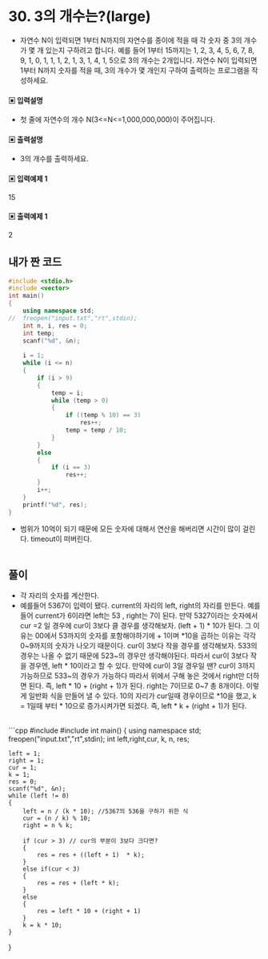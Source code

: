 # 30. 3의 개수는?(large)

* 자연수 N이 입력되면 1부터 N까지의 자연수를 종이에 적을 때 각 숫자 중 3의 개수가 몇 개 
있는지 구하려고 합니다. 예를 들어 1부터 15까지는 1, 2, 3, 4, 5, 6, 7, 8, 9, 1, 0, 1, 1, 1, 2, 1, 3, 1, 4, 1, 5으로 3의 개수는 2개입니다. 자연수 N이 입력되면 1부터 N까지 숫자를 적을 때, 3의 개수가 몇 개인지 구하여 출력하는 프로그램을 작성하세요.



#### ▣ 입력설명

* 첫 줄에 자연수의 개수 N(3<=N<=1,000,000,000)이 주어집니다.




#### ▣ 출력설명

* 3의 개수를 출력하세요.



#### ▣ 입력예제 1

15



#### ▣ 출력예제 1

2


## 내가 짠 코드

```c++
#include <stdio.h>
#include <vector>
int main()
{
	using namespace std;
//	freopen("input.txt","rt",stdin);
	int n, i, res = 0;
	int temp;
	scanf("%d", &n);
	
	i = 1;
	while (i <= n)
	{
		if (i > 9)
		{
			temp = i;
			while (temp > 0)
			{
				if ((temp % 10) == 3)
					res++;
				temp = temp / 10;
			}
		}
		else 
		{
			if (i == 3)
				res++;
		}
		i++;
	}
	printf("%d", res);
}

```
* 범위가 10억이 되기 때문에 모든 숫자에 대해서 연산을 해버리면 시간이 많이 걸린다. timeout이 떠버린다.
<br><br> 

## 풀이
* 각 자리의 숫자를 계산한다. 
* 예를들어 5367이 입력이 됐다. 
current의 자리의 left, right의 자리를 만든다. 예를 들어 current가 6이라면 left는 53 , right는 7이 된다.
만약 5327이라는 숫자에서 cur =2 일 경우에 cur이 3보다 클 경우를 생각해보자.
(left + 1) * 10가 된다. 그 이유는 00에서 53까지의 숫자를 포함해야하기에 + 1이며 *10을 곱하는 이유는 각각 0~9까지의 숫자가 나오기 때문이다.
cur이 3보다 작을 경우를 생각해보자.
533의 경우는 나올 수 없기 때문에 523~의 경우만 생각해야된다. 따라서 cur이 3보다 작을 경우엔,
left * 10이라고 할 수 있다.
만약에 cur이 3일 경우일 땐?
cur이 3까지 가능하므로 533~의 경우가 가능하다 따라서 위에서 구해 놓은 것에서 right만 더하면 된다.
즉, left * 10 + (right + 1)가 된다. right는 7이므로 0~7 총 8개이다. 이렇게 일반화 식을 만들어 낼 수 있다.
10의 자리가 cur일때 경우이므로 *10을 했고, k = 1일때 부터 * 10으로 증가시켜가면 되겠다.
즉, left * k + (right + 1)가 된다.

<br/>
```cpp
#include <stdio.h>
#include <vector>
int main()
{
	using namespace std;
	freopen("input.txt","rt",stdin);
	int left,right,cur, k, n, res;
	
	left = 1;
	right = 1;
	cur = 1;
	k = 1;
	res = 0;
	scanf("%d", &n);
	while (left != 0)
	{
		left = n / (k * 10); //5367의 536을 구하기 위한 식
		cur = (n / k) % 10;
		right = n % k; 

		if (cur > 3) // cur의 부분이 3보다 크다면?
		{
			res = res + ((left + 1)  * k);
		}
		else if(cur < 3)
		{
			res = res + (left * k);
		}
		else
		{
			res = left * 10 + (right + 1)
		}
		k = k * 10;
	}
}

```

